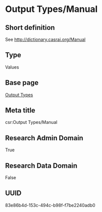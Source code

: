 # Output Types/Manual
## Short definition
See http://dictionary.casrai.org/Manual
## Type
Values
## Base page
[Output Types](https://github.com/EuroCRIS/CASRAI-Dictionairies/blob/main/Objects/Output%20Types.md)
## Meta title
csr:Output Types/Manual
## Research Admin Domain
True
## Research Data Domain
False
## UUID
83e86b4d-153c-494c-b98f-f7be2240adb0
